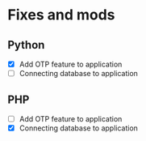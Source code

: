 # Fixes and mods
## Python
- [x] Add OTP feature to application
- [ ] Connecting database to application

## PHP
- [ ] Add OTP feature to application
- [x] Connecting database to application
